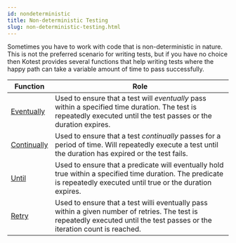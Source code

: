 ```yaml
---
id: nondeterministic
title: Non-deterministic Testing
slug: non-deterministic-testing.html
---
```



Sometimes you have to work with code that is non-deterministic in nature. This is not the preferred scenario for writing
tests, but if you have no choice then Kotest provides several functions that help writing tests where the happy path can take a variable amount of time to
pass successfully.


| Function | Role |
| --- | --- |
| [Eventually](eventually.md) | Used to ensure that a test will _eventually_ pass within a specified time duration. The test is repeatedly executed until the test passes or the duration expires. |
| [Continually](continually.md) | Used to ensure that a test _continually_ passes for a period of time. Will repeatedly execute a test until the duration has expired or the test fails.  |
| [Until](until.md) | Used to ensure that a predicate will eventually hold true within a specified time duration. The predicate is repeatedly executed until true or the duration expires. |
| [Retry](retry.md) | Used to ensure that a test willi eventually pass within a given number of retries. The test is repeatedly executed until the test passes or the iteration count is reached. |
